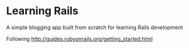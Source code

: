 # Learning Rails

A simple blogging app built from scratch for learning Rails development

Following <http://guides.rubyonrails.org/getting_started.html>
